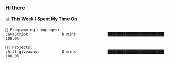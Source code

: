 ### Hi there 

<!--START_SECTION:waka-->
📊 **This Week I Spent My Time On** 

```text
💬 Programming Languages: 
JavaScript               8 mins              █████████████████████████   100.0%

🐱‍💻 Projects: 
chill-giveaways          8 mins              █████████████████████████   100.0%

```


<!--END_SECTION:waka-->
